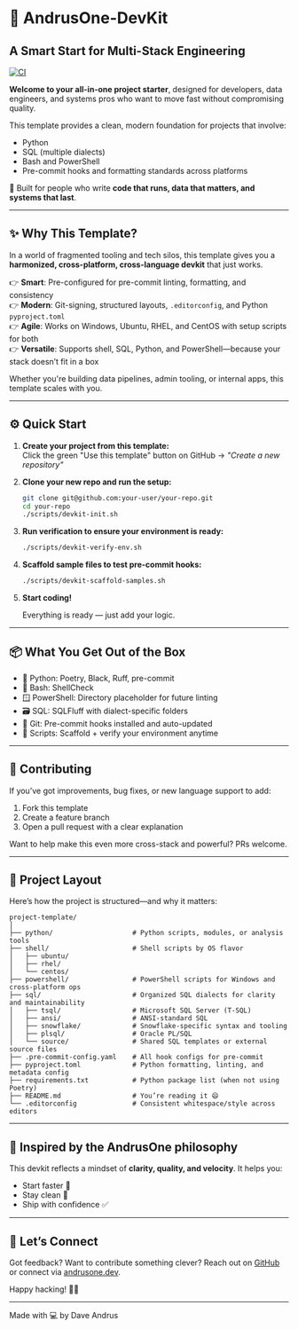# 🚀 AndrusOne-DevKit  
## A Smart Start for Multi-Stack Engineering

[![CI](https://github.com/andrusone/andrusone-devkit/actions/workflows/verify-devkit.yml/badge.svg)](https://github.com/andrusone/andrusone-devkit/actions)

**Welcome to your all-in-one project starter**, designed for developers, data engineers, and systems pros who want to move fast without compromising quality.

This template provides a clean, modern foundation for projects that involve:

- Python
- SQL (multiple dialects)
- Bash and PowerShell
- Pre-commit hooks and formatting standards across platforms

🧐 Built for people who write **code that runs, data that matters, and systems that last**.

---

## ✨ Why This Template?

In a world of fragmented tooling and tech silos, this template gives you a **harmonized, cross-platform, cross-language devkit** that just works.

👉 **Smart**: Pre-configured for pre-commit linting, formatting, and consistency\
👉 **Modern**: Git-signing, structured layouts, `.editorconfig`, and Python `pyproject.toml`\
👉 **Agile**: Works on Windows, Ubuntu, RHEL, and CentOS with setup scripts for both\
👉 **Versatile**: Supports shell, SQL, Python, and PowerShell—because your stack doesn’t fit in a box

Whether you're building data pipelines, admin tooling, or internal apps, this template scales with you.

---

## ⚙️ Quick Start

1. **Create your project from this template:**  
   Click the green "Use this template" button on GitHub → _"Create a new repository"_

2. **Clone your new repo and run the setup:**

   ```bash
   git clone git@github.com:your-user/your-repo.git
   cd your-repo
   ./scripts/devkit-init.sh
   ```

3. **Run verification to ensure your environment is ready:**

   ```bash
   ./scripts/devkit-verify-env.sh
   ```

4. **Scaffold sample files to test pre-commit hooks:**

   ```bash
   ./scripts/devkit-scaffold-samples.sh
   ```

5. **Start coding!**

   Everything is ready — just add your logic.

---

## 📦 What You Get Out of the Box

- 🐍 Python: Poetry, Black, Ruff, pre-commit
- 🐚 Bash: ShellCheck
- 🪟 PowerShell: Directory placeholder for future linting
- 🗃️ SQL: SQLFluff with dialect-specific folders
- 🔁 Git: Pre-commit hooks installed and auto-updated
- 🧪 Scripts: Scaffold + verify your environment anytime

---

## 🤝 Contributing

If you’ve got improvements, bug fixes, or new language support to add:

1. Fork this template
2. Create a feature branch
3. Open a pull request with a clear explanation

Want to help make this even more cross-stack and powerful? PRs welcome.

---

## 📁 Project Layout

Here’s how the project is structured—and why it matters:

```
project-template/
│
├── python/                    # Python scripts, modules, or analysis tools
├── shell/                     # Shell scripts by OS flavor
│   ├── ubuntu/
│   ├── rhel/
│   └── centos/
├── powershell/                # PowerShell scripts for Windows and cross-platform ops
├── sql/                       # Organized SQL dialects for clarity and maintainability
│   ├── tsql/                  # Microsoft SQL Server (T-SQL)
│   ├── ansi/                  # ANSI-standard SQL
│   ├── snowflake/             # Snowflake-specific syntax and tooling
│   ├── plsql/                 # Oracle PL/SQL
│   └── source/                # Shared SQL templates or external source files
├── .pre-commit-config.yaml    # All hook configs for pre-commit
├── pyproject.toml             # Python formatting, linting, and metadata config
├── requirements.txt           # Python package list (when not using Poetry)
├── README.md                  # You’re reading it 😄
└── .editorconfig              # Consistent whitespace/style across editors
```

---

## 🔭 Inspired by the AndrusOne philosophy

This devkit reflects a mindset of **clarity, quality, and velocity**. It helps you:

- Start faster 🚨
- Stay clean 🧹
- Ship with confidence ✅

---

## 🔗 Let’s Connect

Got feedback? Want to contribute something clever? Reach out on [GitHub](https://github.com/andrusone) or connect via [andrusone.dev](https://andrusone.dev).

Happy hacking! 🧑‍💻

---

Made with 💻 by Dave Andrus
